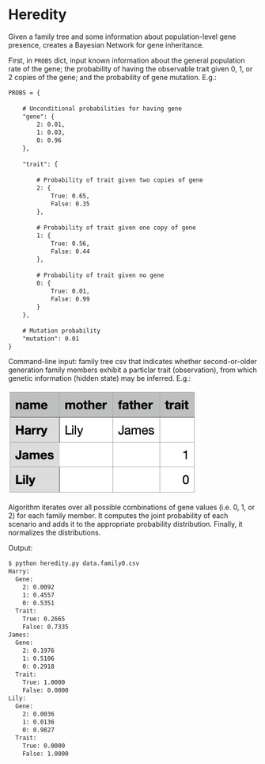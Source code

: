 # Heredity
Given a family tree and some information about population-level gene presence, creates a Bayesian Network for gene inheritance.

First, in `PROBS` dict, input known information about the general population rate of the gene; the probability of having the observable trait given 0, 1, or 2 copies of the gene; and the probability of gene mutation. E.g.:

```
PROBS = {

    # Unconditional probabilities for having gene
    "gene": {
        2: 0.01,
        1: 0.03,
        0: 0.96
    },

    "trait": {

        # Probability of trait given two copies of gene
        2: {
            True: 0.65,
            False: 0.35
        },

        # Probability of trait given one copy of gene
        1: {
            True: 0.56,
            False: 0.44
        },

        # Probability of trait given no gene
        0: {
            True: 0.01,
            False: 0.99
        }
    },

    # Mutation probability
    "mutation": 0.01
}
```

Command-line input: family tree csv that indicates whether second-or-older generation family members exhibit a particlar trait (observation), from which genetic information (hidden state) may be inferred.  E.g.:

![Harry Potter family tree](https://github.com/haydenedelson/Heredity/blob/main/assets/Harry_family_tree.png)

Algorithm iterates over all possible combinations of gene values (i.e. 0, 1, or 2) for each family member. It computes the joint probability of each scenario and adds it to the appropriate probability distribution. Finally, it normalizes the distributions.

Output:

```
$ python heredity.py data.family0.csv
Harry:
  Gene:
    2: 0.0092
    1: 0.4557
    0: 0.5351
  Trait:
    True: 0.2665
    False: 0.7335
James:
  Gene:
    2: 0.1976
    1: 0.5106
    0: 0.2918
  Trait:
    True: 1.0000
    False: 0.0000
Lily:
  Gene:
    2: 0.0036
    1: 0.0136
    0: 0.9827
  Trait:
    True: 0.0000
    False: 1.0000
```

